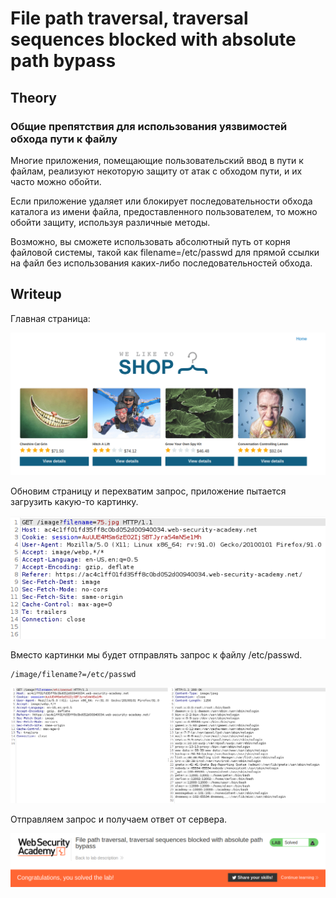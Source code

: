 # File path traversal, traversal sequences blocked with absolute path bypass

## Theory

<h3>Общие препятствия для использования уязвимостей обхода пути к файлу</h3>

Многие приложения, помещающие пользовательский ввод в пути к файлам, реализуют некоторую защиту от атак с обходом пути, и их часто можно обойти.

Если приложение удаляет или блокирует последовательности обхода каталога из имени файла, предоставленного пользователем, то можно обойти защиту, используя различные методы.

Возможно, вы сможете использовать абсолютный путь от корня файловой системы, такой как filename=/etc/passwd для прямой ссылки на файл без использования каких-либо последовательностей обхода.

## Writeup

Главная страница:

![](https://github.com/fobblified/Writeups/blob/main/Portswigger/Directory_traversal/File_path_traversal_traversal_sequences_blocked_with_absolute_path_bypass/assets/1.png)

Обновим страницу и перехватим запрос, приложение пытается загрузить какую-то картинку.

![](https://github.com/fobblified/Writeups/blob/main/Portswigger/Directory_traversal/File_path_traversal_traversal_sequences_blocked_with_absolute_path_bypass/assets/2.png)

Вместо картинки мы будет отправлять запрос к файлу /etc/passwd.
```
/image/filename?=/etc/passwd
```
![](https://github.com/fobblified/Writeups/blob/main/Portswigger/Directory_traversal/File_path_traversal_traversal_sequences_blocked_with_absolute_path_bypass/assets/3.png)

Отправляем запрос и получаем ответ от сервера.

![](https://github.com/fobblified/Writeups/blob/main/Portswigger/Directory_traversal/File_path_traversal_traversal_sequences_blocked_with_absolute_path_bypass/assets/4.png)
